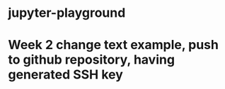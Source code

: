 # jupyter-playground

# Week 2 change text example, push to github repository, having generated SSH key

